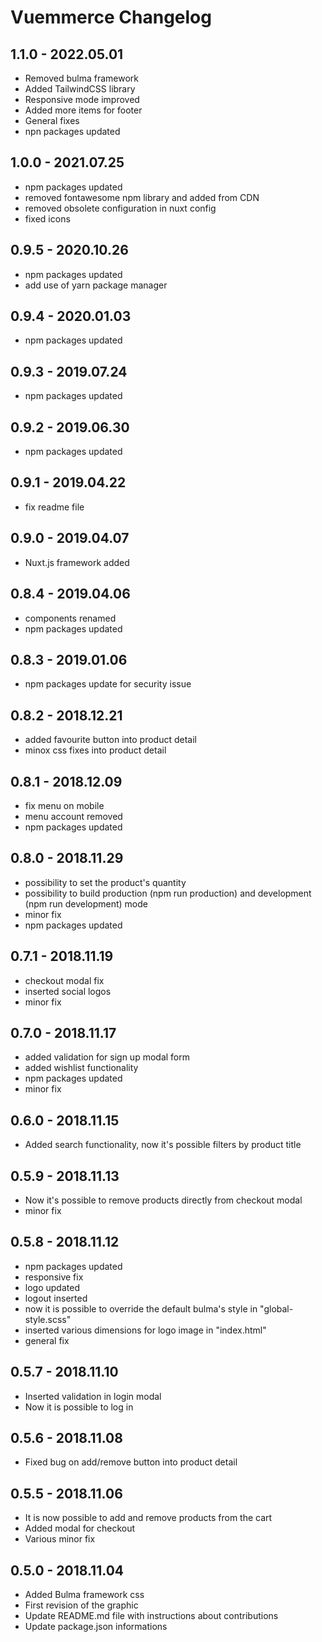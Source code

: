 # Vuemmerce Changelog

## 1.1.0 - 2022.05.01

- Removed bulma framework
- Added TailwindCSS library
- Responsive mode improved
- Added more items for footer
- General fixes
- npn packages updated

## 1.0.0 - 2021.07.25

- npm packages updated
- removed fontawesome npm library and added from CDN
- removed obsolete configuration in nuxt config
- fixed icons

## 0.9.5 - 2020.10.26

- npm packages updated
- add use of yarn package manager

## 0.9.4 - 2020.01.03

- npm packages updated

## 0.9.3 - 2019.07.24

- npm packages updated

## 0.9.2 - 2019.06.30

- npm packages updated

## 0.9.1 - 2019.04.22

- fix readme file

## 0.9.0 - 2019.04.07

- Nuxt.js framework added

## 0.8.4 - 2019.04.06

- components renamed
- npm packages updated

## 0.8.3 - 2019.01.06

- npm packages update for security issue

## 0.8.2 - 2018.12.21

- added favourite button into product detail
- minox css fixes into product detail

## 0.8.1 - 2018.12.09

- fix menu on mobile
- menu account removed
- npm packages updated

## 0.8.0 - 2018.11.29

- possibility to set the product's quantity
- possibility to build production (npm run production) and development (npm run development) mode
- minor fix
- npm packages updated

## 0.7.1 - 2018.11.19

- checkout modal fix
- inserted social logos
- minor fix

## 0.7.0 - 2018.11.17

- added validation for sign up modal form
- added wishlist functionality
- npm packages updated
- minor fix

## 0.6.0 - 2018.11.15

- Added search functionality, now it's possible filters by product title

## 0.5.9 - 2018.11.13

- Now it's possible to remove products directly from checkout modal
- minor fix

## 0.5.8 - 2018.11.12

- npm packages updated
- responsive fix
- logo updated
- logout inserted
- now it is possible to override the default bulma's style in "global-style.scss"
- inserted various dimensions for logo image in "index.html"
- general fix

## 0.5.7 - 2018.11.10

- Inserted validation in login modal
- Now it is possible to log in

## 0.5.6 - 2018.11.08

- Fixed bug on add/remove button into product detail

## 0.5.5 - 2018.11.06

- It is now possible to add and remove products from the cart
- Added modal for checkout
- Various minor fix

## 0.5.0 - 2018.11.04

- Added Bulma framework css
- First revision of the graphic
- Update README.md file with instructions about contributions
- Update package.json informations
